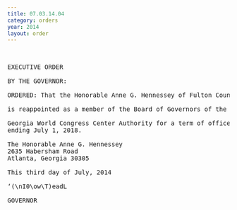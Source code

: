 ```yaml
---
title: 07.03.14.04
category: orders
year: 2014
layout: order
---
```


<pre> 

EXECUTIVE ORDER

BY THE GOVERNOR:

ORDERED: That the Honorable Anne G. Hennessey of Fulton County, Georgia,

is reappointed as a member of the Board of Governors of the

Georgia World Congress Center Authority for a term of office
ending July 1, 2018.

The Honorable Anne G. Hennessey
2635 Habersham Road
Atlanta, Georgia 30305

This third day of July, 2014

‘(\nI0\ow\T)eadL

GOVERNOR

</pre>

